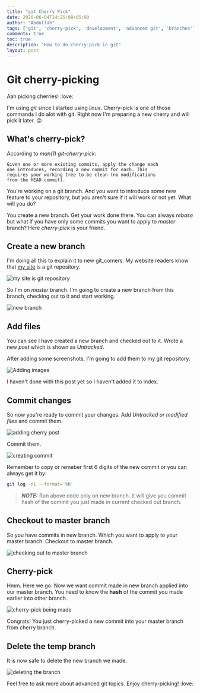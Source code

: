 ```yaml
---
title: "git Cherry Pick"
date: 2020-06-04T14:25:08+05:00
author: "Abdullah"
tags: ['git', 'cherry-pick', 'development', 'advanced git', 'branches']
comments: true
toc: true
description: "How to do cherry-pick in git"
layout: post
---
```


# Git cherry-picking

Aah picking cherries! :love:

I'm using _git_ since I started using _linux_. Cherry-pick is one of those
commands I do alot with git. Right now I'm preparing a new cherry and will pick
it later. :wink:

## What's cherry-pick?

According to *man(1) git-cherry-pick*:

```
Given one or more existing commits, apply the change each
one introduces, recording a new commit for each. This
requires your working tree to be clean (no modifications
from the HEAD commit).
```

You're working on a git branch. And you want to introduce some new feature to
your repository, but you aren't sure if it will work or not yet. 
What will you do?

You create a new branch. Get your work done there. You can always *rebase* but
what if you have only some commits you want to apply to *master* branch?
Here _cherry-pick_ is your friend. 

## Create a new branch

I'm doing all this to explain it to new git_comers. 
My website readers know that [my site](https://abdullah.today/) is a git
repository. 

![my site is git repository](/images/git-site.png)

So I'm on _master_ branch. I'm going to create a new branch from this branch,
checking out to it and start working. 

![new branch](/images/creating-branch.png)

## Add files

You can see I have created a new branch and checked out to it. Wrote a new
_post_ which is shown as *Untracked*.

After adding some screenshots, I'm going to add them to my git repository.

![Adding images](/images/adding-images.png)

I haven't done with this post yet so I haven't added it to index.

## Commit changes

So now you're ready to commit your changes. Add *Untracked or modified files* and commit them.

![adding cherry post](/images/cherry-post.png)

Commit them.

![creating commit](images/cherry-commit.png)

Remember to copy or remeber first 6 digits of the new commit or you can
always get it by:

```sh
git log -n1 --format='%h'
```
> **_NOTE:_** Run above code only on new branch. It will give you commit hash of the commit you just made in current checked out branch.


## Checkout to master branch

So you have commits in new branch. Which you want to apply to your master
branch.
Checkout to master branch.

![checking out to master branch](/images/checkout-master.png)

## Cherry-pick

Hmm. Here we go. Now we want commit made in new branch applied into our
master branch. You need to know the **hash** of the commit you made earlier into
other branch.

![cherry-pick being made](/images/cherry-done.png)


Congrats! You just cherry-picked a new commit into your master branch from
cherry branch.

## Delete the temp branch

It is now safe to delete the new branch we made.

![deleting the branch](cherry-branch-deleted.png)


Feel free to ask more about advanced git topics. Enjoy cherry-picking! :love:
